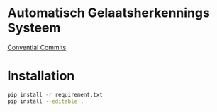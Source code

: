 # Automatisch Gelaatsherkennings Systeem

[Convential Commits](https://www.conventionalcommits.org/en/v1.0.0/)

# Installation

```bash
pip install -r requirement.txt
pip install --editable .
```
